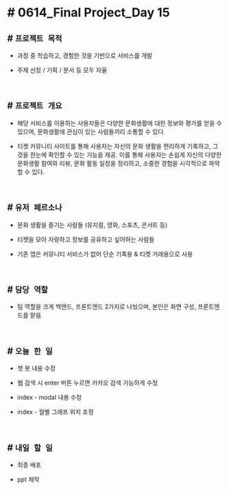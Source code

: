 # # 0614_Final Project_Day 15

## # `프로젝트 목적`
- 과정 중 학습하고, 경험한 것을 기반으로 서비스를 개발

- 주제 선정 / 기획 / 문서 등 모두 자율

<br>

## # `프로젝트 개요`
- 해당 서비스를 이용하는 사용자들은 다양한 문화생활에 대한 정보와 평가를 얻을 수 있으며, 문화생활에 관심이 있는 사람들끼리 소통할 수 있다.

- 티켓 커뮤니티 사이트를 통해 사용자는 자신의 문화 생활을 편리하게 기록하고, 그것을 한눈에 확인할 수 있는 기능을 제공. 이를 통해 사용자는 손쉽게 자신의 다양한 문화생활 참여와 리뷰, 문화 활동 일정을 정리하고, 소중한 경험을 시각적으로 파악할 수 있다.

<br>

## # `유저 페르소나`
- 문화 생활을 즐기는 사람들 (뮤지컬, 영화, 스포츠, 콘서트 등)

- 티켓을 모아 자랑하고 정보를 공유하고 싶어하는 사람들

- 기존 앱은 커뮤니티 서비스가 없어 단순 기록용 & 티켓 거래용으로 사용

<br>

## # `담당 역할`
- 팀 역할을 크게 백엔드, 프론트엔드 2가지로 나눴으며, 본인은 화면 구성, 프론트엔드를 맡음

<br>

## # `오늘 한 일`

- 챗 봇 내용 수정

- 웹 검색 시 enter 버튼 누르면 카카오 검색 가능하게 수정

- index - modal 내용 수정

- index - 월별 그래프 위치 조정

<br>


## # `내일 할 일`

- 최종 배포

- ppt 제작

